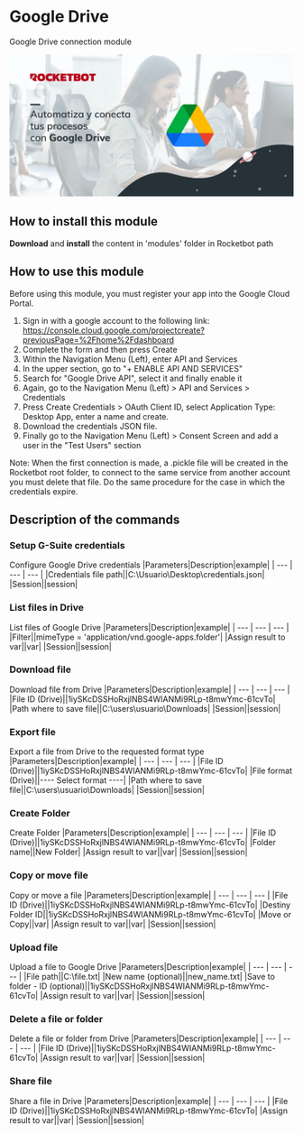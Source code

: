 # Google Drive
  
Google Drive connection module  
  
![banner](imgs/Banner_gdrive.png)
## How to install this module
  
__Download__ and __install__ the content in 'modules' folder in Rocketbot path  



## How to use this module

Before using this module, you must register your app into the Google Cloud Portal.

1. Sign in with a google account to the following link: https://console.cloud.google.com/projectcreate?previousPage=%2Fhome%2Fdashboard
2. Complete the form and then press Create
3. Within the Navigation Menu (Left), enter API and Services
4. In the upper section, go to "+ ENABLE API AND SERVICES"
5. Search for "Google Drive API", select it and finally enable it
6. Again, go to the Navigation Menu (Left) > API and Services > Credentials
7. Press Create Credentials > OAuth Client ID, select Application Type: Desktop App, enter a name and create.
8. Download the credentials JSON file.
9. Finally go to the Navigation Menu (Left) > Consent Screen and add a user in the "Test Users" section

Note: When the first connection is made, a .pickle file will be created in the Rocketbot root folder, to connect to the same service from another account you must delete
that file. Do the same procedure for the case in which the credentials expire.


## Description of the commands

### Setup G-Suite credentials
  
Configure Google Drive credentials
|Parameters|Description|example|
| --- | --- | --- |
|Credentials file path||C:\Usuario\Desktop\credentials.json|
|Session||session|

### List files in Drive
  
List files of Google Drive
|Parameters|Description|example|
| --- | --- | --- |
|Filter||mimeType = 'application/vnd.google-apps.folder'|
|Assign result to var||var|
|Session||session|

### Download file
  
Download file from Drive
|Parameters|Description|example|
| --- | --- | --- |
|File ID (Drive)||1iySKcDSSHoRxjlNBS4WIANMi9RLp-t8mwYmc-61cvTo|
|Path where to save file||C:\users\usuario\Downloads|
|Session||session|

### Export file
  
Export a file from Drive to the requested format type
|Parameters|Description|example|
| --- | --- | --- |
|File ID (Drive)||1iySKcDSSHoRxjlNBS4WIANMi9RLp-t8mwYmc-61cvTo|
|File format (Drive)||---- Select format ----|
|Path where to save file||C:\users\usuario\Downloads|
|Session||session|

### Create Folder
  
Create Folder
|Parameters|Description|example|
| --- | --- | --- |
|File ID (Drive)||1iySKcDSSHoRxjlNBS4WIANMi9RLp-t8mwYmc-61cvTo|
|Folder name||New Folder|
|Assign result to var||var|
|Session||session|

### Copy or move file
  
Copy or move a file
|Parameters|Description|example|
| --- | --- | --- |
|File ID (Drive)||1iySKcDSSHoRxjlNBS4WIANMi9RLp-t8mwYmc-61cvTo|
|Destiny Folder ID||1iySKcDSSHoRxjlNBS4WIANMi9RLp-t8mwYmc-61cvTo|
|Move or Copy||var|
|Assign result to var||var|
|Session||session|

### Upload file
  
Upload a file to Google Drive
|Parameters|Description|example|
| --- | --- | --- |
|File path||C:\file.txt|
|New name (optional)||new_name.txt|
|Save to folder - ID (optional)||1iySKcDSSHoRxjlNBS4WIANMi9RLp-t8mwYmc-61cvTo|
|Assign result to var||var|
|Session||session|

### Delete a file or folder
  
Delete a file or folder from Drive
|Parameters|Description|example|
| --- | --- | --- |
|File ID (Drive)||1iySKcDSSHoRxjlNBS4WIANMi9RLp-t8mwYmc-61cvTo|
|Assign result to var||var|
|Session||session|

### Share file
  
Share a file in Drive
|Parameters|Description|example|
| --- | --- | --- |
|File ID (Drive)||1iySKcDSSHoRxjlNBS4WIANMi9RLp-t8mwYmc-61cvTo|
|Assign result to var||var|
|Session||session|